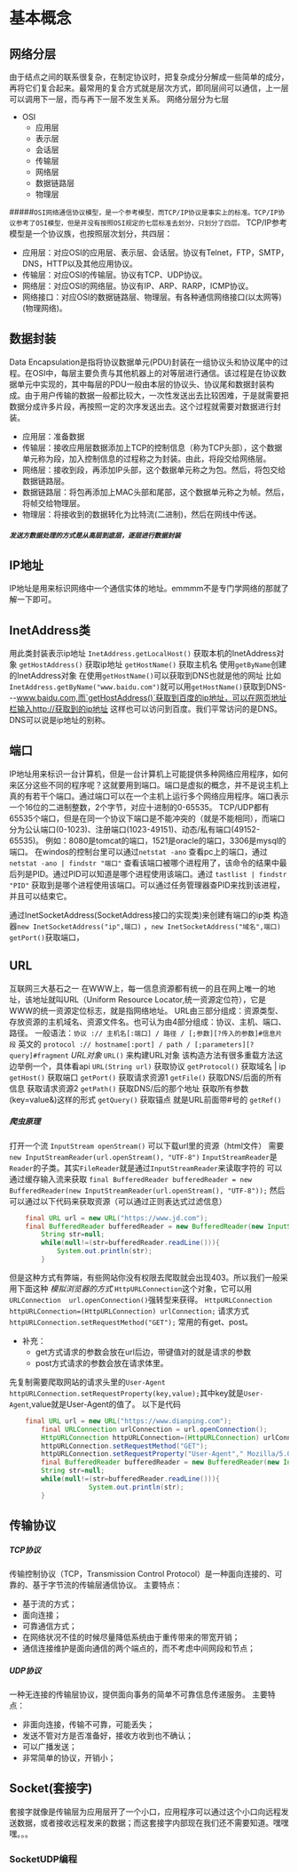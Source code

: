 # 基本概念
## 网络分层
由于结点之间的联系很复杂，在制定协议时，把复杂成分分解成一些简单的成分，再将它们复合起来。最常用的复合方式就是层次方式，即同层间可以通信，上一层可以调用下一层，而与再下一层不发生关系。
网络分层分为七层
+ OSI
    + 应用层
    + 表示层
    + 会话层
    + 传输层
    + 网络层
    + 数据链路层
    + 物理层

#####`OSI网络通信协议模型，是一个参考模型，而TCP/IP协议是事实上的标准。TCP/IP协议参考了OSI模型，但是并没有按照OSI规定的七层标准去划分，只划分了四层。`
TCP/IP参考模型是一个协议族，也按照层次划分，共四层：
+ 应用层：对应OSI的应用层、表示层、会话层。协议有Telnet，FTP，SMTP，DNS，HTTP以及其他应用协议。
+ 传输层：对应OSI的传输层。协议有TCP、UDP协议。
+ 网络层：对应OSI的网络层。协议有IP、ARP、RARP，ICMP协议。
+ 网络接口：对应OSI的数据链路层、物理层。有各种通信网络接口(以太网等)(物理网络)。
## 数据封装
Data Encapsulation是指将协议数据单元(PDU)封装在一组协议头和协议尾中的过程。在OSI中，每层主要负责与其他机器上的对等层进行通信。该过程是在协议数据单元中实现的，其中每层的PDU一般由本层的协议头、协议尾和数据封装构成。由于用户传输的数据一般都比较大，一次性发送出去比较困难，于是就需要把数据分成许多片段，再按照一定的次序发送出去。这个过程就需要对数据进行封装。
+ 应用层：准备数据
+ 传输层：接收应用层数据添加上TCP的控制信息（称为TCP头部），这个数据单元称为段，加入控制信息的过程称之为封装。由此，将段交给网络层。
+ 网络层：接收到段，再添加IP头部，这个数据单元称之为包。然后，将包交给数据链路层。
+ 数据链路层：将包再添加上MAC头部和尾部，这个数据单元称之为帧。然后，将帧交给物理层。
+ 物理层：将接收到的数据转化为比特流(二进制)，然后在网线中传送。
##### `发送方数据处理的方式是从高层到底层，逐层进行数据封装`

## IP地址
IP地址是用来标识网络中一个通信实体的地址。emmmm不是专门学网络的那就了解一下即可。
## InetAddress类
用此类封装表示ip地址
`InetAddress.getLocalHost()` 获取本机的InetAddress对象
`getHostAddress()` 获取ip地址
`getHostName()` 获取主机名 
使用`getByName`创建的InetAddress对象 在使用`getHostName()`可以获取到DNS也就是他的网址 比如`InetAddress.getByName("www.baidu.com")`就可以用`getHostName()`获取到DNS---www.baidu.com,而`getHostAddress()`获取到百度的ip地址，可以在网页地址栏输入http://获取到的ip地址 这样也可以访问到百度。我们平常访问的是DNS。DNS可以说是ip地址的别称。
## 端口
IP地址用来标识一台计算机，但是一台计算机上可能提供多种网络应用程序，如何来区分这些不同的程序呢？这就要用到端口。端口是虚拟的概念，并不是说主机上真的有若干个端口。通过端口可以在一个主机上运行多个网络应用程序。端口表示一个16位的二进制整数，2个字节，对应十进制的0-65535。
TCP/UDP都有65535个端口，但是在同一个协议下端口是不能冲突的（就是不能相同），而端口分为公认端口(0-1023)、注册端口(1023-49151)、动态/私有端口(49152-65535)。
例如：8080是tomcat的端口，1521是oracle的端口，3306是mysql的端口。
在windos的控制台里可以通过`netstat -ano` 查看pc上的端口，通过`netstat -ano | findstr "端口"` 查看该端口被哪个进程用了，该命令的结果中最后列是PID。通过PID可以知道是哪个进程使用该端口。通过 `tastlist | findstr "PID"` 获取到是哪个进程使用该端口。可以通过任务管理器查PID来找到该进程，并且可以结束它。

通过InetSocketAddress(SocketAddress接口的实现类)来创建有端口的ip类
构造器`new InetSocketAddress("ip",端口)` ，`new InetSocketAddress("域名",端口)`
`getPort()`获取端口，
## URL
互联网三大基石之一
在WWW上，每一信息资源都有统一的且在网上唯一的地址，该地址就叫URL（Uniform Resource Locator,统一资源定位符），它是WWW的统一资源定位标志，就是指网络地址。
URL由三部分组成：资源类型、存放资源的主机域名、资源文件名。也可认为由4部分组成：协议、主机、端口、路径。
一般语法：`协议 :// 主机名[:端口] / 路径 / [;参数][?传入的参数]#信息片段` 
英文的 `protocol :// hostname[:port] / path / [;parameters][?query]#fragment`
*URL对象*
`URL()` 来构建URL对象
该构造方法有很多重载方法这边举例一个，具体看api `URL(String url)`
获取协议 `getProtocol()`
获取域名 | ip  `getHost()`
获取端口 `getPort()`
获取请求资源1 `getFile()` 获取DNS/后面的所有信息
获取请求资源2 `getPath()` 获取DNS/后的那个地址
获取所有参数(key=value&)这样的形式 `getQuery()`
获取锚点 就是URL前面带#号的 `getRef()`
##### 爬虫原理
打开一个流 `InputStream openStream()` 可以下载url里的资源（html文件）
需要`new InputStreamReader(url.openStream(), "UTF-8")` `InputStreamReader`是`Reader`的子类。其实`FileReader`就是通过`InputStreamReader`来读取字符的
可以通过缓存输入流来获取 `final BufferedReader bufferedReader = new BufferedReader(new InputStreamReader(url.openStream(), "UTF-8"));`
然后可以通过以下代码来获取资源（可以通过正则表达式过滤信息）
```java  
    final URL url = new URL("https://www.jd.com");
    final BufferedReader bufferedReader = new BufferedReader(new InputStreamReader(url.openStream(), "UTF-8"));
        String str=null;
        while(null!=(str=bufferedReader.readLine())){
            System.out.println(str);
        }
```
但是这种方式有弊端，有些网站你没有权限去爬取就会出现403。所以我们一般采用下面这种 *模拟浏览器的方式*
`HttpURLConnection`这个对象，它可以用`URLConnection  url.openConnection()`强转型来获得。
`HttpURLConnection httpURLConnection=(HttpURLConnection) urlConnection;`
请求方式 `httpURLConnection.setRequestMethod("GET");` 常用的有get、post。
+ 补充：
    - get方式请求的参数会放在url后边，带键值对的就是请求的参数
    - post方式请求的参数会放在请求体里。

先复制需要爬取网站的请求头里的`User-Agent`
`httpURLConnection.setRequestProperty(key,value);`其中key就是`User-Agent`,value就是User-Agent的值了。
以下是代码
```java
    final URL url = new URL("https://www.dianping.com");
        final URLConnection urlConnection = url.openConnection();
        HttpURLConnection httpURLConnection=(HttpURLConnection) urlConnection;//转换格式
        httpURLConnection.setRequestMethod("GET");
        httpURLConnection.setRequestProperty("User-Agent"," Mozilla/5.0 (Windows NT 10.0; Win64; x64) AppleWebKit/537.36 (KHTML, like Gecko) Chrome/80.0.3987.132 Safari/537.36");
        final BufferedReader bufferedReader = new BufferedReader(new InputStreamReader(httpURLConnection.getInputStream(),"UTF-8"));
        String str=null;
        while(null!=(str=bufferedReader.readLine())){
                    System.out.println(str);
        }

```
## 传输协议
##### TCP协议
传输控制协议（TCP，Transmission Control Protocol）是一种面向连接的、可靠的、基于字节流的传输层通信协议。
主要特点：
+ 基于流的方式；
+ 面向连接；
+ 可靠通信方式；
+ 在网络状况不佳的时候尽量降低系统由于重传带来的带宽开销；
+ 通信连接维护是面向通信的两个端点的，而不考虑中间网段和节点；

##### UDP协议
一种无连接的传输层协议，提供面向事务的简单不可靠信息传递服务。
主要特点：
+ 非面向连接，传输不可靠，可能丢失；
+ 发送不管对方是否准备好，接收方收到也不确认；
+ 可以广播发送；
+ 非常简单的协议，开销小；

## Socket(套接字)
套接字就像是传输层为应用层开了一个小口，应用程序可以通过这个小口向远程发送数据，或者接收远程发来的数据；而这套接字内部现在我们还不需要知道。嘿嘿嘿。。。

### SocketUDP编程




    